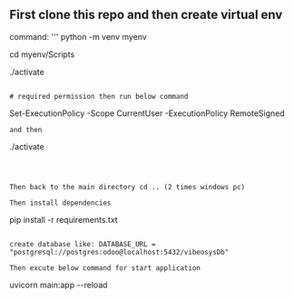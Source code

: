 ## First clone this repo and then create virtual env

command:
'''
python -m venv myenv

cd myenv/Scripts

./activate    
```

# required permission then run below command

```
Set-ExecutionPolicy -Scope CurrentUser -ExecutionPolicy RemoteSigned

``` 
and then
```
./activate
```



Then back to the main directory cd .. (2 times windows pc)

Then install dependencies
```
pip install -r requirements.txt
```

create database like: DATABASE_URL = "postgresql://postgres:odoo@localhost:5432/vibeosysDb"

Then excute below command for start application
```

uvicorn main:app --reload

```


